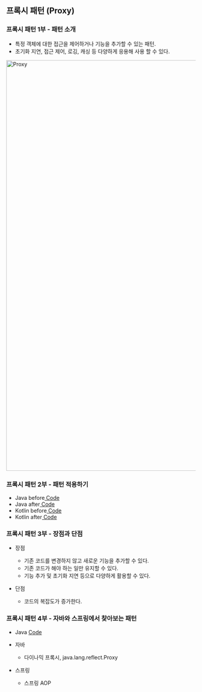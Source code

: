 ## 프록시 패턴 (Proxy)

### 프록시 패턴 1부 - 패턴 소개

- 특정 객체에 대한 접근을 제어하거나 기능을 추가할 수 있는 패턴.
- 초기화 지연, 접근 제어, 로깅, 캐싱 등 다양하게 응용해 사용 할 수 있다.

<img width="1091" alt="Proxy" src="https://user-images.githubusercontent.com/64997245/187064358-9fecb64e-a0ca-4b4d-965e-47b307624a90.png">

### 프록시 패턴 2부 - 패턴 적용하기

- Java before<a href="../../example/src/main/kotlin/com/example/_02_structural_patterns/_12_proxy/java/_01_before">
  Code</a>
- Java after<a href="../../example/src/main/kotlin/com/example/_02_structural_patterns/_12_proxy/java/_02_after">
  Code</a>
- Kotlin before<a href="../../example/src/main/kotlin/com/example/_02_structural_patterns/_12_proxy/kt/_01_before">
  Code</a>
- Kotlin after<a href="../../example/src/main/kotlin/com/example/_02_structural_patterns/_12_proxy/kt/_02_after">
  Code</a>

### 프록시 패턴 3부 - 장점과 단점

- 장점
    - 기존 코드를 변경하지 않고 새로운 기능을 추가할 수 있다.
    - 기존 코드가 해야 하는 일만 유지할 수 있다.
    - 기능 추가 및 초기화 지연 등으로 다양하게 활용할 수 있다.

- 단점
    - 코드의 복잡도가 증가한다.

### 프록시 패턴 4부 - 자바와 스프링에서 찾아보는 패턴

- Java <a href="../../example/src/main/kotlin/com/example/_02_structural_patterns/_12_proxy/java/_03_java">Code</a>

- 자바
    - 다이나믹 프록시, java.lang.reflect.Proxy

- 스프링
    - 스프링 AOP
